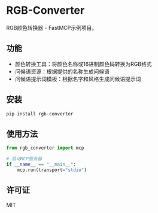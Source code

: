 # RGB-Converter

RGB颜色转换器 - FastMCP示例项目。

## 功能

- 颜色转换工具：将颜色名称或16进制颜色码转换为RGB格式
- 问候语资源：根据提供的名称生成问候语
- 问候语提示词模板：根据名字和风格生成问候语提示词

## 安装

```bash
pip install rgb-converter
```

## 使用方法

```python
from rgb_converter import mcp

# 启动MCP服务器
if __name__ == "__main__":
    mcp.run(transport="stdio")
```

## 许可证

MIT